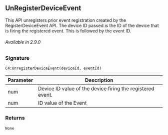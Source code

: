 ## UnRegisterDeviceEvent

This API unregisters prior event registration created by the RegisterDeviceEvent API. The device ID passed is the ID of the device that is firing the registered event. This is followed by the event ID.

###### Available in  2.9.0


### Signature

`C4:UnregisterDeviceEvent(deviceId, eventId)`


| Parameter | Description |
| --- | --- |
| num | Device ID value of the device firing the registered event. |
| num| ID value of the Event |


### Returns

`None`